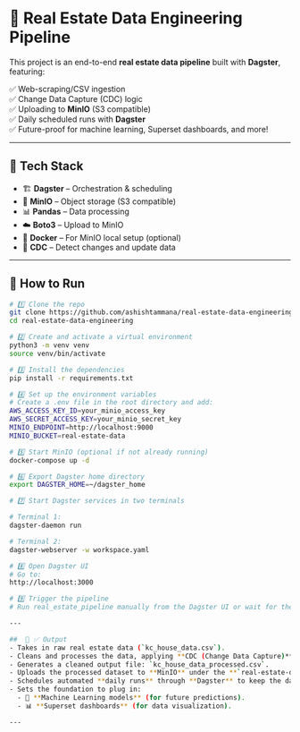 # 🏡 Real Estate Data Engineering Pipeline

This project is an end-to-end **real estate data pipeline** built with **Dagster**, featuring:

✅ Web-scraping/CSV ingestion  
✅ Change Data Capture (CDC) logic  
✅ Uploading to **MinIO** (S3 compatible)  
✅ Daily scheduled runs with **Dagster**  
✅ Future-proof for machine learning, Superset dashboards, and more!

---

## 🚀 Tech Stack
- 🏗️ **Dagster** – Orchestration & scheduling  
- 🧺 **MinIO** – Object storage (S3 compatible)  
- 📊 **Pandas** – Data processing  
- ☁️ **Boto3** – Upload to MinIO  
- 🐳 **Docker** – For MinIO local setup (optional)  
- 🔄 **CDC** – Detect changes and update data  

---

## 🔧 How to Run

```bash
# 1️⃣ Clone the repo
git clone https://github.com/ashishtammana/real-estate-data-engineering.git
cd real-estate-data-engineering

# 2️⃣ Create and activate a virtual environment
python3 -m venv venv
source venv/bin/activate

# 3️⃣ Install the dependencies
pip install -r requirements.txt

# 4️⃣ Set up the environment variables
# Create a .env file in the root directory and add:
AWS_ACCESS_KEY_ID=your_minio_access_key
AWS_SECRET_ACCESS_KEY=your_minio_secret_key
MINIO_ENDPOINT=http://localhost:9000
MINIO_BUCKET=real-estate-data

# 5️⃣ Start MinIO (optional if not already running)
docker-compose up -d

# 6️⃣ Export Dagster home directory
export DAGSTER_HOME=~/dagster_home

# 7️⃣ Start Dagster services in two terminals

# Terminal 1:
dagster-daemon run

# Terminal 2:
dagster-webserver -w workspace.yaml

# 8️⃣ Open Dagster UI
# Go to:
http://localhost:3000

# 9️⃣ Trigger the pipeline
# Run real_estate_pipeline manually from the Dagster UI or wait for the daily schedule.

---

##  🎯 ✅ Output
- Takes in raw real estate data (`kc_house_data.csv`).
- Cleans and processes the data, applying **CDC (Change Data Capture)** logic to detect and update only **new or changed records**.
- Generates a cleaned output file: `kc_house_data_processed.csv`.
- Uploads the processed dataset to **MinIO** under the **`real-estate-data`** bucket.
- Schedules automated **daily runs** through **Dagster** to keep the data fresh.
- Sets the foundation to plug in:
  - 🤖 **Machine Learning models** (for future predictions).
  - 📊 **Superset dashboards** (for data visualization).

---

